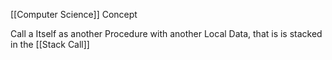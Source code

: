 [[Computer Science]] Concept

Call a Itself as another Procedure with another Local Data, that is is stacked in the [[Stack Call]]

